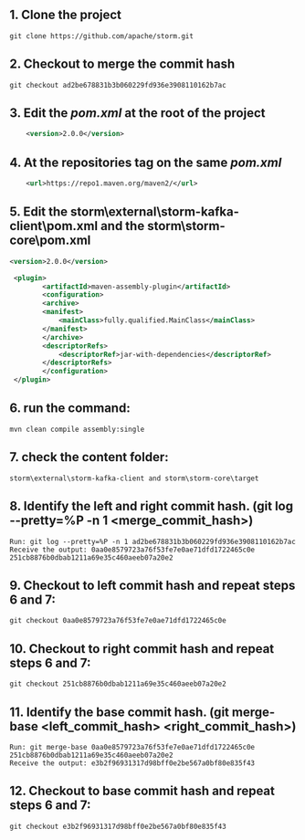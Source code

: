  ## 1. Clone the project 
    git clone https://github.com/apache/storm.git

## 2. Checkout to merge the commit hash
    git checkout ad2be678831b3b060229fd936e3908110162b7ac

## 3. Edit the _pom.xml_ at the root of the project
```xml
    <version>2.0.0</version>
``` 

## 4. At the repositories tag on the same _pom.xml_
```xml
    <url>https://repo1.maven.org/maven2/</url>
```

## 5. Edit the storm\external\storm-kafka-client\pom.xml and the storm\storm-core\pom.xml 
```xml
<version>2.0.0</version>
``` 
```xml
 <plugin>
        <artifactId>maven-assembly-plugin</artifactId> 
        <configuration> 
        <archive> 
        <manifest> 
            <mainClass>fully.qualified.MainClass</mainClass> 
        </manifest> 
        </archive> 
        <descriptorRefs> 
            <descriptorRef>jar-with-dependencies</descriptorRef> 
        </descriptorRefs> 
        </configuration> 
 </plugin>
```    
## 6. run the command:
    mvn clean compile assembly:single

## 7. check the content folder: 
    storm\external\storm-kafka-client and storm\storm-core\target

## 8. Identify the left and right commit hash. (git log --pretty=%P -n 1 <merge_commit_hash>)
    Run: git log --pretty=%P -n 1 ad2be678831b3b060229fd936e3908110162b7ac 
    Receive the output: 0aa0e8579723a76f53fe7e0ae71dfd1722465c0e  251cb8876b0dbab1211a69e35c460aeeb07a20e2 

## 9. Checkout to left commit hash and repeat steps 6 and 7:
    git checkout 0aa0e8579723a76f53fe7e0ae71dfd1722465c0e

## 10. Checkout to right commit hash and repeat steps 6 and 7:
    git checkout 251cb8876b0dbab1211a69e35c460aeeb07a20e2

## 11. Identify the base commit hash. (git merge-base <left_commit_hash> <right_commit_hash>)
    Run: git merge-base 0aa0e8579723a76f53fe7e0ae71dfd1722465c0e 251cb8876b0dbab1211a69e35c460aeeb07a20e2
    Receive the output: e3b2f96931317d98bff0e2be567a0bf80e835f43 

## 12. Checkout to base commit hash and repeat steps 6 and 7:
    git checkout e3b2f96931317d98bff0e2be567a0bf80e835f43 